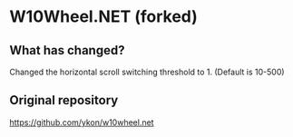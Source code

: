 # W10Wheel.NET (forked)
## What has changed?
Changed the horizontal scroll switching threshold to 1. (Default is 10-500)

## Original repository
https://github.com/ykon/w10wheel.net